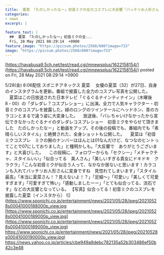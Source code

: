 ```yaml
---
title:  夏菜 「たのしかったなー」初音ミクの全力コスプレに大反響「バッチリお人形さんに変身」「スタイルいい」  
categories:
- news
excerpt: |
  
feature_text: |
  ##  夏菜 「たのしかったなー」初音ミクの全...
  Fri, 28 May 2021 08:29:14  +0900
feature_image: "https://picsum.photos/2560/600?image=733"
image: "https://picsum.photos/2560/600?image=733"
---
```


[https://hayabusa9.5ch.net/test/read.cgi/mnewsplus/1622158154/](https://hayabusa9.5ch.net/test/read.cgi/mnewsplus/1622158154/)
posted on Fri, 28 May 2021 08:29:14  +0900

<!--more-->

5/28(金) 8:06配信 スポニチアネックス 夏菜 　女優の夏菜（32）が27日、自身のインスタグラムを更新。番組で披露した全力のコスプレ写真を公開した。 　夏菜はこの日放送された日本テレビ「ぐるぐるナインティナイン」（木曜後8・00）の「ダレダレ？コスプレショー」に出演。全力で人気キャラクター・初音ミクのコスプレを披露した。緑のロングのツインテールにヘッドホン、青のカラコンとまるで違う姿に大変身した。 　放送後、「バレちゃいけなかったから宣伝できなかったぐるナイのダレダレコスプレショー　初音ミクをやらせて頂きました　たのしかったなー」と動画をアップ。その後の投稿でも、番組内でも「素晴らしいスタイル」と絶賛された、全身ショットも公開した。 　夏菜は「初音ミクコスプレ　ミクの腕のナンバーはほんとは01なんだけど、なつなのヒントってことで07にしておりました」と種明かしも。「大反響で　ありがとうございます」と大喜びした。 　この投稿に、フォロワーからも「セクシー」「メチャクチャ、スタイルいい」「似合ってる　美人さん」「美しいすぎる貴女にドキドキ　クラクラ」「こんな初音ミクが似合う人って、なかなか居ないと思います！カラコンも入れてバッチリお人形さんに変身ですね　見惚れてしまいます」「スタイル最高」「本当に夏菜さん！？見えないよ！？」「足細〜」「可愛い」「美しくて可愛すぎます」「可愛すぎて怖い」「感動しましたーー」「とても似合ってる、流石です」などの大反響となっている。 【写真】似合ってる！初音ミクのコスプレを披露した夏菜（インスタから） ![](https://www.sponichi.co.jp/entertainment/news/2021/05/28/jpeg/20210528s00041000188000p_view.jpg [https://www.sponichi.co.jp/entertainment/news/2021/05/28/jpeg/20210528s00041000189000p_view.jpg](https://www.sponichi.co.jp/entertainment/news/2021/05/28/jpeg/20210528s00041000189000p_view.jpg) https://www.sponichi.co.jp/entertainment/news/2021/05/28/jpeg/20210528s00041000190000p_view.jpg) https://news.yahoo.co.jp/articles/cbe949a9debc782135a52b303486ef50b42c3e48
